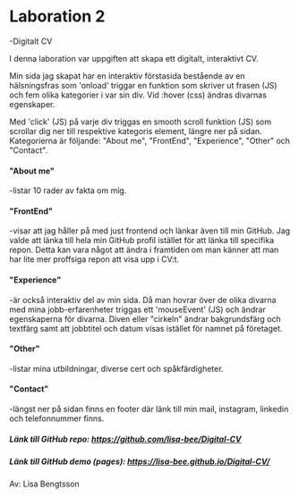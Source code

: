 # Laboration 2
-Digitalt CV

I denna laboration var uppgiften att skapa ett digitalt, interaktivt CV. 

Min sida jag skapat har en interaktiv förstasida bestående av en hälsningsfras som 'onload' triggar en funktion som skriver ut frasen (JS) och fem olika kategorier i var sin div. Vid :hover (css) ändras divarnas egenskaper.

Med 'click' (JS) på varje div triggas en smooth scroll funktion (JS) som scrollar dig ner till respektive kategoris element, längre ner på sidan. Kategorierna är följande: "About me", "FrontEnd", "Experience", "Other" och "Contact".

#### "About me" 
-listar 10 rader av fakta om mig.

#### "FrontEnd" 
-visar att jag håller på med just frontend och länkar även till min GitHub. Jag valde att länka till hela min GitHub profil istället för att länka till specifika repon. Detta kan vara något att ändra i framtiden om man känner att man har lite mer proffsiga repon att visa upp i CV:t.

#### "Experience" 
-är också interaktiv del av min sida. Då man hovrar över de olika divarna med mina jobb-erfarenheter triggas ett 'mouseEvent' (JS) och ändrar egenskaperna för divarna. Diven eller "cirkeln" ändrar bakgrundsfärg och textfärg samt att jobbtitel och datum visas istället för namnet på företaget. 

#### "Other"
-listar mina utbildningar, diverse cert och spåkfärdigheter.

#### "Contact"
-längst ner på sidan finns en footer där länk till min mail, instagram, linkedin och telefonnummer finns. 



##### Länk till GitHub repo: https://github.com/lisa-bee/Digital-CV

##### Länk till GitHub demo (pages): https://lisa-bee.github.io/Digital-CV/



Av: Lisa Bengtsson
